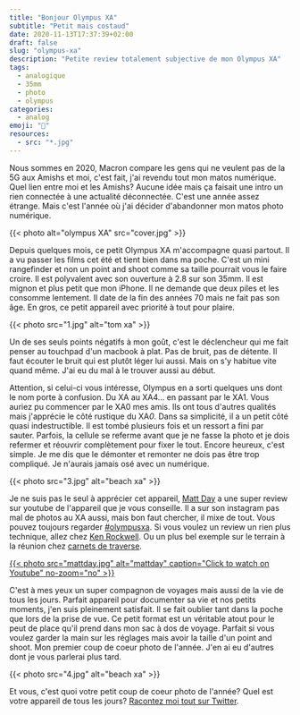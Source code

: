 ```yaml
---
title: "Bonjour Olympus XA"
subtitle: "Petit mais costaud"
date: 2020-11-13T17:37:39+02:00
draft: false
slug: "olympus-xa"
description: "Petite review totalement subjective de mon Olympus XA"
tags:
  - analogique
  - 35mm
  - photo
  - olympus
categories:
  - analog
emoji: "📸"
resources:
  - src: "*.jpg"
---
```


Nous sommes en 2020, Macron compare les gens qui ne veulent pas de la 5G aux Amishs et moi, c'est fait, j'ai revendu tout mon matos numérique. Quel lien entre moi et les Amishs? Aucune idée mais ça faisait une intro un rien connectée à une actualité déconnectée. C'est une année assez étrange. Mais c'est l'année où j'ai décider d'abandonner mon matos photo numérique.

{{< photo alt="olympus XA" src="cover.jpg" >}}

Depuis quelques mois, ce petit Olympus XA m'accompagne quasi partout. Il a vu passer les films cet été et tient bien dans ma poche. C'est un mini rangefinder et non un point and shoot comme sa taille pourrait vous le faire croire. Il est polyvalent avec son ouverture à 2.8 sur son 35mm. Il est mignon et plus petit que mon iPhone. Il ne demande que deux piles et les consomme lentement. Il date de la fin des années 70 mais ne fait pas son âge. En gros, ce petit appareil avec priorité à tout pour plaire.

{{< photo src="1.jpg" alt="tom xa" >}}

Un de ses seuls points négatifs à mon goût, c'est le déclencheur qui me fait penser au touchpad d'un macbook à plat. Pas de bruit, pas de détente. Il faut écouter le bruit qui est plutôt léger lui aussi. Mais on s'y habitue vite quand même. J'ai eu du mal à le trouver aussi au début.

Attention, si celui-ci vous intéresse, Olympus en a sorti quelques uns dont le nom porte à confusion. Du XA au XA4... en passant par le XA1. Vous auriez pu commencer par le XA0 mes amis. Ils ont tous d'autres qualités mais j'apprécie le côté rustique du XA*0*. Dans sa simplicité, il a un petit côté quasi indestructible. Il est tombé plusieurs fois et un ressort a fini par sauter. Parfois, la cellule se referme avant que je ne fasse la photo et je dois refermer et réouvrir complètement pour fixer le tout. Encore heureux, c'est simple. Je me dis que le démonter et remonter ne dois pas être trop compliqué. Je n'aurais jamais osé avec un numérique.

{{< photo src="3.jpg" alt="beach xa" >}}


Je ne suis pas le seul à apprécier cet appareil, [Matt Day](https://www.mattdayphoto.com) a une super review sur youtube de l'appareil que je vous conseille. Il a sur son instagram pas mal de photos au XA aussi, mais bon faut chercher, il mixe de tout. Vous pouvez toujours regarder [#olympusxa](https://www.instagram.com/explore/tags/olympusxa/). Si vous voulez un review un rien plus technique, allez chez [Ken Rockwell](https://www.kenrockwell.com/olympus/xa.htm). Ou un plus bel exemple sur le terrain à la réunion chez [carnets de traverse](https://www.carnets-de-traverse.com/blog/photos-de-voyage-olympus-xa-la-reunion).

<a href="https://youtu.be/w2-jlXUzEco">
{{< photo src="mattday.jpg" alt="mattday" caption="Click to watch on Youtube" no-zoom="no" >}}
</a>

C'est à mes yeux un super compagnon de voyages mais aussi de la vie de tous les jours. Parfait appareil pour documenter sa vie et nos petits moments, j'en suis pleinement satisfait. Il se fait oublier tant dans la poche que lors de la prise de vue. Ce petit format est un véritable atout pour le peut de place qu'il prend dans mon sac à dos de voyage. Parfait si vous voulez garder la main sur les réglages mais avoir la taille d'un point and shoot. Mon premier coup de coeur photo de l'année. J'en ai eu d'autres dont je vous parlerai plus tard.

{{< photo src="4.jpg" alt="beach xa" >}}

Et vous, c'est quoi votre petit coup de coeur photo de l'année? Quel est votre appareil de tous les jours? [Racontez moi tout sur Twitter](https://twitter.com/bonjouryannick).
